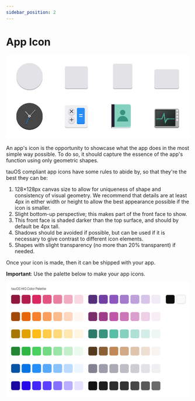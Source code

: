 ```yaml
---
sidebar_position: 2
---
```


# App Icon

![The four different icon shapes](/assets/appicon.png)

An app's icon is the opportunity to showcase what the app does in the most simple way possible. To do so, it should capture the essence of the app's function using only geometric shapes.

tauOS compliant app icons have some rules to abide by, so that they're the best they can be:

1. 128×128px canvas size to allow for uniqueness of shape and consistency of visual geometry. We recommend that details are at least 4px in either width or height to allow the best appearance possible if the icon is smaller.
2. Slight bottom-up perspective; this makes part of the front face to show.
3. This front face is shaded darker than the top surface, and should by default be 4px tall.
4. Shadows should be avoided if possible, but can be used if it is necessary to give contrast to different icon elements.
5. Shapes with slight transparency (no more than 20% transparent) if needed.

Once your icon is made, then it can be shipped with your app.

**Important**: Use the palette below to make your app icons.

![](/assets/palette.png)